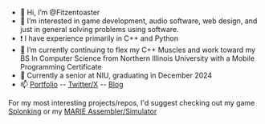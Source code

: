 - 👋 Hi, I’m @Fitzentoaster
- 👀 I’m interested in game development, audio software, web design, and just in general solving problems using software.
- ❗ I have experience primarily in C++ and Python
- 🌱 I’m currently continuing to flex my C++ Muscles and work toward my BS In Computer Science from Northern Illinois University with a Mobile Programming Certificate
- 🏫 Currently a senior at NIU, graduating in December 2024
- 📫 [Portfolio](http://fitzentoaster.github.io) -- [Twitter/X](http://twitter.com/fitzentoaster) -- [Blog](http://fitzentoaster.hashnode.dev)

For my most interesting projects/repos, I'd suggest checking out my game [Splonking](https://github.com/Fitzentoaster/Splonking) or my [MARIE Assembler/Simulator](https://github.com/Fitzentoaster/MARIE-SIM)

<!---
Fitzentoaster/Fitzentoaster is a ✨ special ✨ repository because its `README.md` (this file) appears on your GitHub profile.
You can click the Preview link to take a look at your changes.
--->
